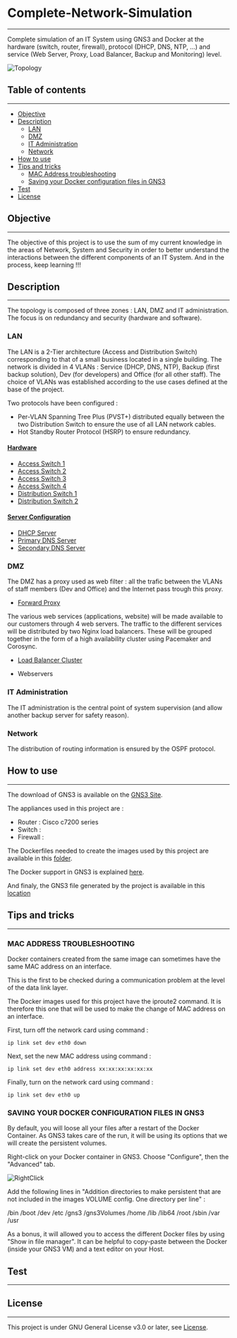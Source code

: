 # Complete-Network-Simulation

---

Complete simulation of an IT System using GNS3 and Docker at the hardware (switch, router, firewall), protocol (DHCP, DNS, NTP, ...) and service (Web Server, Proxy, Load Balancer, Backup and Monitoring) level.

![Topology](Images/Topology.jpg)



## Table of contents

---

- [Objective](#obj)
- [Description](#desc)
	- [LAN](#LAN)
	- [DMZ](#DMZ)
	- [IT Administration](#admin)
	- [Network](#network)
- [How to use](#use)
- [Tips and tricks](#tips)
	- [MAC Address troubleshooting](#mac)
	- [Saving your Docker configuration files in GNS3](#docker)
- [Test](#test)
- [License](#license)



## <a name="obj"></a> Objective

---

The objective of this project is to use the sum of my current knowledge in the areas of Network, System and Security in order to better understand the interactions between the different components of an IT System. And in the process, keep learning !!!


## <a name="desc"></a> Description

----

The topology is composed of three zones : LAN, DMZ and IT administration. The focus is on redundancy and security (hardware and software). 

### <a name="LAN"></a> LAN

The LAN is a 2-Tier architecture (Access and Distribution Switch) corresponding to that of a small business located in a single building. 
The network is divided in 4 VLANs : Service (DHCP, DNS, NTP), Backup (first backup solution), Dev (for developers) and Office (for all other staff). The choice of VLANs was established according to the use cases defined at the base of the project.

Two protocols have been configured : 
- Per-VLAN Spanning Tree Plus (PVST+) distributed equally between the two Distribution Switch to ensure the use of all LAN network cables.
- Hot Standby Router Protocol (HSRP) to ensure redundancy.

#### <ins>Hardware</ins>

- [Access Switch 1](LAN/AccSW-1.md)
- [Access Switch 2](LAN/AccSW-2.md)
- [Access Switch 3](LAN/AccSW-3.md)
- [Access Switch 4](LAN/AccSW-4.md)
- [Distribution Switch 1](LAN/DisSW-1.md)
- [Distribution Switch 2](LAN/DisSW-2.md)

#### <ins>Server Configuration</ins>

- [DHCP Server](LAN/DHCP_Server.md)
- [Primary DNS Server](LAN/DNS_Server_Primary.md)
- [Secondary DNS Server](LAN/DNS_Server_Secondary.md)

### <a name="DMZ"></a> DMZ

The DMZ has a proxy used as web filter : all the trafic between the VLANs of staff members (Dev and Office) and the Internet pass trough this proxy.

- [Forward Proxy](DMZ/DMZ-Proxy.md)


The various web services (applications, website) will be made available to our customers through 4 web servers. 
The traffic to the different services will be distributed by two Nginx load balancers. 
These will be grouped together in the form of a high availability cluster using Pacemaker and Corosync.

- [Load Balancer Cluster](DMZ/DMZ-LoadBalancer.md)

- Webservers

### <a name="admin"></a> IT Administration

The IT administration is the central point of system supervision (and allow another backup server for safety reason). 

### <a name="network"></a> Network

The distribution of routing information is ensured by the OSPF protocol.

## <a name="use"></a> How to use

---

The download of GNS3 is available on the [GNS3 Site](www.gns3.com/software/download).

The appliances used in this project are :

- Router : Cisco c7200 series
- Switch : 
- Firewall :

The Dockerfiles needed to create the images used by this project are available in this [folder](/Dockerfiles/).

The Docker support in GNS3 is explained [here](doc.gns3.com/docs/emulators/docker-support-in-gns3).

And finaly, the GNS3 file generated by the project is available in this [location](project.gns3)






## <a name="tips"></a> Tips and tricks

---
### <a name="mac"></a> MAC ADDRESS TROUBLESHOOTING

Docker containers created from the same image can sometimes have the same MAC address on an interface.

This is the first to be checked during a communication problem at the level of the data link layer.

The Docker images used for this project have the iproute2 command. It is therefore this one that will be used to make the change of MAC address on an interface. 

First, turn off the network card using command :

	ip link set dev eth0 down

Next, set the new MAC address using command :

	ip link set dev eth0 address xx:xx:xx:xx:xx:xx

Finally, turn on the network card using command :

	ip link set dev eth0 up


### <a name="docker"></a> SAVING YOUR DOCKER CONFIGURATION FILES IN GNS3

By default, you will loose all your files after a restart of the Docker Container. As GNS3 takes care of the run, it will be using its options that we will create the persistent volumes.

Right-click on your Docker container in GNS3. Choose "Configure", then the "Advanced" tab.

![RightClick](Images/RightClickDocker.jpg)

Add the following lines in "Addition directories to make persistent that are not included in the images VOLUME config. One directory per line" :

/bin
/boot
/dev
/etc
/gns3
/gns3Volumes
/home
/lib
/lib64
/root
/sbin
/var
/usr

As a bonus, it will allowed you to access the different Docker files by using "Show in file manager". 
It can be helpful to copy-paste between the Docker (inside your GNS3 VM) and a text editor on your Host.

## <a name="test"></a> Test 

---




## <a name="license"></a> License

---

This project is under GNU General License v3.0 or later, see [License](license.md).













